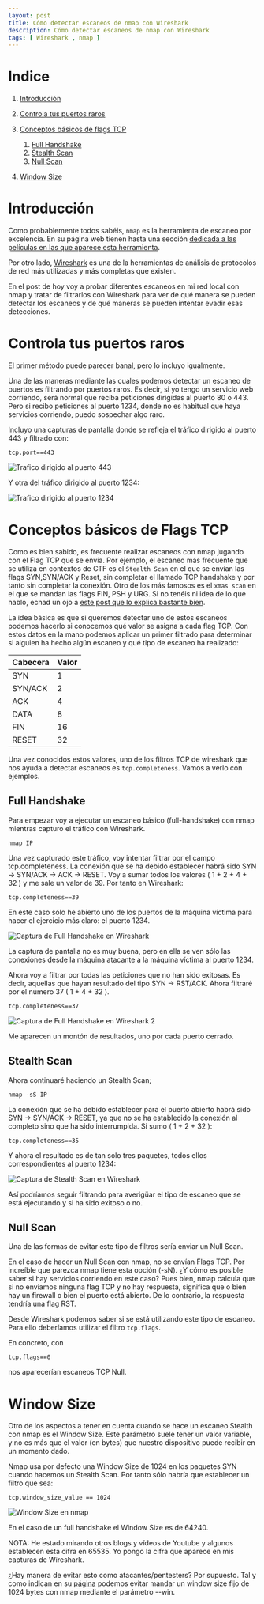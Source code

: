 ```yaml
---
layout: post
title: Cómo detectar escaneos de nmap con Wireshark
description: Cómo detectar escaneos de nmap con Wireshark
tags: [ Wireshark , nmap ]
---
```


# Indice

1. [Introducción](#introduction)

2. [Controla tus puertos raros](#puertos-raros)

3. [Conceptos básicos de flags TCP](#basicos)
    1. [Full Handshake](#full-handshake)
    2. [Stealth Scan](#ss)
    3. [Null Scan](#ns)

4. [Window Size](#window-size)



# Introducción<a id="introduction"></a>

Como probablemente todos sabéis, `nmap` es la herramienta de escaneo por excelencia. En su página web tienen hasta una sección [dedicada a las películas en las que aparece esta herramienta](https://nmap.org/movies/).

Por otro lado, [Wireshark](https://www.wireshark.org/) es una de la herramientas de análisis de protocolos de red más utilizadas y más completas que existen.

En el post de hoy voy a probar diferentes escaneos en mi red local con nmap y tratar de filtrarlos con Wireshark para ver de qué manera se pueden detectar los escaneos y de qué maneras se pueden intentar evadir esas detecciones.


# Controla tus puertos raros <a id="puertos-raros"></a>

El primer método puede parecer banal, pero lo incluyo igualmente.

Una de las maneras mediante las cuales podemos detectar un escaneo de puertos es filtrando por puertos raros. Es decir, si yo tengo un servicio web corriendo, será normal que reciba peticiones dirigidas al puerto 80 o 443. Pero si recibo peticiones al puerto 1234, donde no es habitual que haya servicios corriendo, puedo sospechar algo raro.

Incluyo una capturas de pantalla donde se refleja el tráfico dirigido al puerto 443 y filtrado con: 

```
tcp.port==443
``` 


<img src="../../assets/images/Detectar-escaneos-nmap/imagen5.png"
     alt="Trafico dirigido al puerto 443"
     style="float: center; margin-right: 10px; " />

Y otra del tráfico dirigido al puerto 1234:

<img src="../../assets/images/Detectar-escaneos-nmap/imagen6.png"
     alt="Trafico dirigido al puerto 1234"
     style="float: center; margin-right: 10px; " />


# Conceptos básicos de Flags TCP<a id="basicos"></a>

Como es bien sabido, es frecuente realizar escaneos con nmap jugando con el Flag TCP que se envía. Por ejemplo, el escaneo más frecuente que se utiliza en contextos de CTF es el `Stealth Scan` en el que se envían las flags SYN,SYN/ACK y Reset, sin completar el llamado TCP handshake y por tanto sin completar la conexión. Otro de los más famosos es el `xmas scan` en el que se mandan las flags FIN, PSH y URG. Si no tenéis ni idea de lo que hablo, echad un ojo a [este post que lo explica bastante bien](https://www.eduardocollado.com/2020/03/13/flags-de-tcp/). 

La idea básica es que si queremos detectar uno de estos escaneos podemos hacerlo si conocemos qué valor se asigna a cada flag TCP. Con estos datos en la mano podemos aplicar un primer filtrado para determinar si alguien ha hecho algún escaneo y qué tipo de escaneo ha realizado:

| Cabecera |  Valor| 
|---	|---	|
|   SYN	|   1|
|   SYN/ACK	|2|
|   ACK|   4| 
|   DATA|   8| 
|   FIN|   16| 
|   RESET|  32| 

Una vez conocidos estos valores, uno de los filtros TCP de wireshark que nos ayuda a detectar escaneos es `tcp.completeness`. Vamos a verlo con ejemplos.

## Full Handshake <a id="full-handshake"></a>

Para empezar voy a ejecutar un escaneo básico (full-handshake) con nmap mientras capturo el tráfico con Wireshark.

````
nmap IP
````

Una vez capturado este tráfico, voy intentar filtrar por el campo tcp.completeness. La conexión que se ha debido establecer habrá sido SYN -> SYN/ACK -> ACK -> RESET. Voy a sumar todos los valores ( 1 + 2 + 4 + 32 ) y me sale un valor de 39. Por tanto en Wireshark:

```
tcp.completeness==39
```

En este caso sólo he abierto uno de los puertos de la máquina víctima para hacer el ejercicio más claro: el puerto 1234. 

<img src="../../assets/images/Detectar-escaneos-nmap/imagen1.png"
     alt="Captura de Full Handshake en Wireshark"
     style="float: center; margin-right: 10px; " />


La captura de pantalla no es muy buena, pero en ella se ven sólo las conexiones desde la máquina atacante a la máquina víctima al puerto 1234.

Ahora voy a filtrar por todas las peticiones que no han sido exitosas. Es decir, aquellas que hayan resultado del tipo SYN -> RST/ACK. Ahora filtraré por el número 37 ( 1 + 4 + 32 ).

```
tcp.completeness==37
```

<img src="../../assets/images/Detectar-escaneos-nmap/imagen2.png"
     alt="Captura de Full Handshake en Wireshark 2"
     style="float: center; margin-right: 10px; " />


Me aparecen un montón de resultados, uno por cada puerto cerrado.

## Stealth Scan <a id="ss"></a>

Ahora continuaré haciendo un Stealth Scan;

````
nmap -sS IP
````

La conexión que se ha debido establecer para el puerto abierto habrá sido SYN -> SYN/ACK -> RESET, ya que no se ha establecido la conexión al completo sino que ha sido interrumpida. Si sumo ( 1 + 2 + 32 ):

```
tcp.completeness==35
```

Y ahora el resultado es de tan solo tres paquetes, todos ellos correspondientes al puerto 1234:

<img src="../../assets/images/Detectar-escaneos-nmap/imagen3.png"
     alt="Captura de Stealth Scan en Wireshark"
     style="float: center; margin-right: 10px; " />


Así podríamos seguir filtrando para averigüar el tipo de escaneo que se está ejecutando y si ha sido exitoso o no.

## Null Scan <a id="ns"></a>

Una de las formas de evitar este tipo de filtros sería enviar un Null Scan.

En el caso de hacer un Null Scan con nmap, no se envían Flags TCP. Por increíble que parezca nmap tiene esta opción (-sN). ¿Y cómo es posible saber si hay servicios corriendo en este caso? Pues bien, nmap calcula que si no enviamos ninguna flag TCP y no hay respuesta, significa que o bien hay un firewall o bien el puerto está abierto. De lo contrario, la respuesta tendría una flag RST. 

Desde Wireshark podemos saber si se está utilizando este tipo de escaneo. Para ello deberíamos utilizar el filtro `tcp.flags`.

En concreto, con 

```
tcp.flags==0
```
nos aparecerían escaneos TCP Null.


# Window Size <a id="window-size"></a>

Otro de los aspectos a tener en cuenta cuando se hace un escaneo Stealth con nmap es el Window Size. Este parámetro suele tener un valor variable, y no es más que el valor (en bytes) que nuestro dispositivo puede recibir en un momento dado.   

Nmap usa por defecto una Window Size de 1024 en los paquetes SYN cuando hacemos un Stealth Scan. Por tanto sólo habría que establecer un filtro que sea: 

```
tcp.window_size_value == 1024
```

<img src="../../assets/images/Detectar-escaneos-nmap/image4.png"
     alt="Window Size en nmap"
     style="float: center; margin-right: 10px; " />

En el caso de un full handshake el Window Size es de 64240.

NOTA: He estado mirando otros blogs y vídeos de Youtube y algunos establecen esta cifra en 65535. Yo pongo la cifra que aparece en mis capturas de Wireshark. 

¿Hay manera de evitar esto como atacantes/pentesters? Por supuesto. Tal y como indican en su [página](https://seclists.org/nmap-dev/2015/q3/52) podemos evitar mandar un window size fijo de 1024 bytes con nmap mediante el parámetro --win.